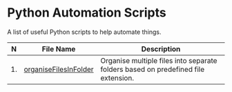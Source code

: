 # Python Automation Scripts
A list of useful Python scripts to help automate things.

N|File Name|Description
---|----------|-----------
1.|[organiseFilesInFolder](https://github.com/Tendulkarx/Automation-Scripts/blob/master/organiseFilesInFolder.py)| Organise multiple files into separate folders based on predefined file extension.